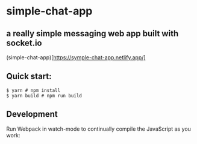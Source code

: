 # simple-chat-app

## a really simple messaging web app built with socket.io
(simple-chat-app)[https://symple-chat-app.netlify.app/]

## Quick start:

```
$ yarn # npm install
$ yarn build # npm run build
````

## Development

Run Webpack in watch-mode to continually compile the JavaScript as you work:
